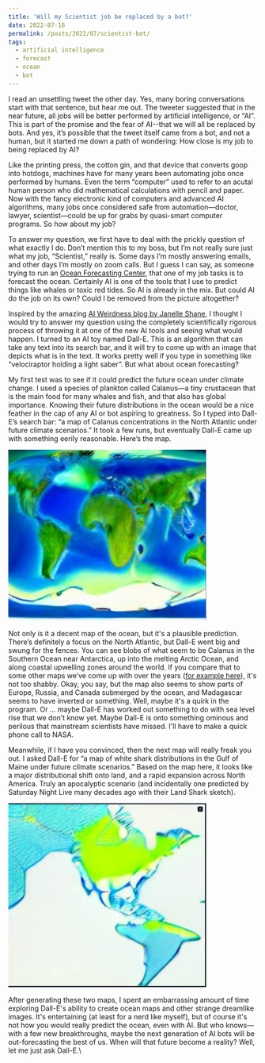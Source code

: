 ```yaml
---
title: 'Will my Scientist job be replaced by a bot?'
date: 2022-07-16
permalink: /posts/2022/07/scientist-bot/
tags:
  - artificial intelligence
  - forecast
  - ocean
  - bot
---
```


I read an unsettling tweet the other day. Yes, many boring conversations start with that sentence, but hear me out. The tweeter suggested that in the near future, all jobs will be better performed by artificial intelligence, or “AI”. This is part of the promise and the fear of AI--that we will all be replaced by bots. And yes, it’s possible that the tweet itself came from a bot, and not a human, but it started me down a path of wondering: How close is my job to being replaced by AI?

Like the printing press, the cotton gin, and that device that converts goop into hotdogs, machines have for many years been automating jobs once performed by humans. Even the term “computer” used to refer to an acutal human person who did mathematical calculations with pencil and paper. Now with the fancy electronic kind of computers and advanced AI algorithms, many jobs once considered safe from automation—doctor, lawyer, scientist—could be up for grabs by quasi-smart computer programs. So how about my job?

To answer my question, we first have to deal with the prickly question of what exactly I do. Don’t mention this to my boss, but I’m not really sure just what my job, “Scientist,” really is. Some days I’m mostly answering emails, and other days I’m mostly on zoom calls. But I guess I can say, as someone trying to run an [Ocean Forecasting Center](https://www.bigelow.org/services/ocean-forecasting/), that one of my job tasks is to forecast the ocean. Certainly AI is one of the tools that I use to predict things like whales or toxic red tides. So AI is already in the mix. But could AI do the job on its own? Could I be removed from the picture altogether?

Inspired by the amazing [AI Weirdness blog by Janelle Shane](https://www.aiweirdness.com/), I thought I would try to answer my question using the completely scientifically rigorous process of throwing it at one of the new AI tools and seeing what would happen. I turned to an AI toy named Dall-E. This is an algorithm that can take any text into its search bar, and it will try to come up with an image that depicts what is in the text. It works pretty well if you type in something like “velociraptor holding a light saber”. But what about ocean forecasting?

My first test was to see if it could predict the future ocean under climate change. I used a species of plankton called Calanus—a tiny crustacean that is the main food for many whales and fish, and that also has global importance. Knowing their future distributions in the ocean would be a nice feather in the cap of any AI or bot aspiring to greatness. So I typed into Dall-E’s search bar: “a map of Calanus concentrations in the North Atlantic under future climate scenarios.” It took a few runs, but eventually Dall-E came up with something eerily reasonable. Here’s the map.

<img src="/images/2022-07-16-dalle-calanus.png" width="400"/>

Not only is it a decent map of the ocean, but it's a plausible prediction. There’s definitely a focus on the North Atlantic, but Dall-E went big and swung for the fences. You can see blobs of what seem to be Calanus in the Southern Ocean near Antarctica, up into the melting Arctic Ocean, and along coastal upwelling zones around the world. If you compare that to some other maps we’ve come up with over the years ([for example here](https://onlinelibrary.wiley.com/doi/full/10.1111/jbi.13414)), it's not too shabby. Okay, you say, but the map also seems to show parts of Europe, Russia, and Canada submerged by the ocean, and Madagascar seems to have inverted or something. Well, maybe it's a quirk in the program. Or … maybe Dall-E has worked out something to do with  sea level rise that we don’t know yet. Maybe Dall-E is onto something ominous and perilous that mainstream scientists have missed. I'll have to make a quick phone call to NASA.

Meanwhile, if I have you convinced, then the next map will really freak you out. I asked Dall-E for “a map of white shark distributions in the Gulf of Maine under future climate scenarios.” Based on the map here, it looks like a major distributional shift onto land, and a rapid expansion across North America. Truly an apocalyptic scenario (and incidentally one predicted by Saturday Night Live many decades ago with their Land Shark sketch).

<img src="/images/2022-07-16-dalle-whiteshark.png" width="400"/>

After generating these two maps, I spent an embarrassing amount of time exploring Dall-E's ability to create ocean maps and other strange dreamlike images. It's entertaining (at least for a nerd like myself), but of course it's not how you would really predict the ocean, even with AI. But who knows—with a few new breakthroughs, maybe the next generation of AI bots will be out-forecasting the best of us. When will that future become a reality? Well, let me just ask Dall-E.\

